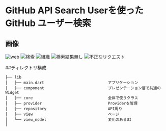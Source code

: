 # GitHub API Search Userを使ったGitHub ユーザー検索

## 画像

![web](https://user-images.githubusercontent.com/66543967/216053577-7aa1aec1-ed2a-49e5-b0a2-668cc2681757.PNG)
![検索](https://user-images.githubusercontent.com/66543967/216053609-6d492d2d-9ce7-4920-8c33-a7810fa1d501.PNG)
![組織](https://user-images.githubusercontent.com/66543967/216053621-28fb9fc5-d91e-4313-969b-223729597b9d.PNG)
![検索結果無し](https://user-images.githubusercontent.com/66543967/216053637-34fc169d-ba54-44e9-a47d-17c433419467.PNG)
![不正なリクエスト](https://user-images.githubusercontent.com/66543967/216053647-93f433bc-b8a8-45d2-bea0-b0ac3d0fa1d2.PNG)

##ディレクトリ構成
```
├── lib
│   ├── main.dart                            アプリケーション
│   ├── component                            プレゼンテーション層で共通の Widget
│   ├── core                                 全体で使うクラス
│   ├── provider                             Providerを管理
│   ├── repository                           API周り
│   ├── view                                 ページ
│   └── view_nodel                           変化のあるUI
│ 
```
